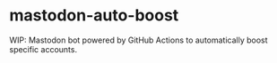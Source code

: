 # mastodon-auto-boost
WIP: Mastodon bot powered by GitHub Actions to automatically boost specific accounts.
